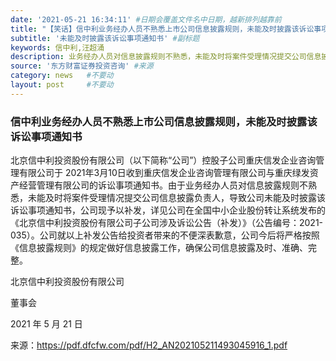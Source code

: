 ```yaml
---
date: '2021-05-21 16:34:11' #日期会覆盖文件名中日期，越新排列越靠前
title: "【笑话】信中利业务经办人员不熟悉上市公司信息披露规则，未能及时披露该诉讼事项通知书" #标题
subtitle: '未能及时披露该诉讼事项通知书' #副标题
keywords: 信中利,汪超涌
description: 业务经办人员对信息披露规则不熟悉，未能及时将案件受理情况提交公司信息披露负责人，导致公司未能及时披露该诉讼事项通知书。
source: '东方财富证券投资咨询' #来源
category: news   #不要动
layout: post     #不要动
---
```


### 信中利业务经办人员不熟悉上市公司信息披露规则，未能及时披露该诉讼事项通知书

北京信中利投资股份有限公司（以下简称“公司”）控股子公司重庆信发企业咨询管理有限公司于 2021年3月10日收到重庆信发企业咨询管理有限公司与重庆绿发资产经营管理有限公司的诉讼事项通知书。由于业务经办人员对信息披露规则不熟悉，未能及时将案件受理情况提交公司信息披露负责人，导致公司未能及时披露该诉讼事项通知书，公司现予以补发，详见公司在全国中小企业股份转让系统发布的《北京信中利投资股份有限公司子公司涉及诉讼公告（补发）》（公告编号：2021-035）。公司就以上补发公告给投资者带来的不便深表歉意，公司今后将严格按照《信息披露规则》的规定做好信息披露工作，确保公司信息披露及时、准确、完整。

北京信中利投资股份有限公司

董事会

2021 年 5 月 21 日

来源：https://pdf.dfcfw.com/pdf/H2_AN202105211493045916_1.pdf
